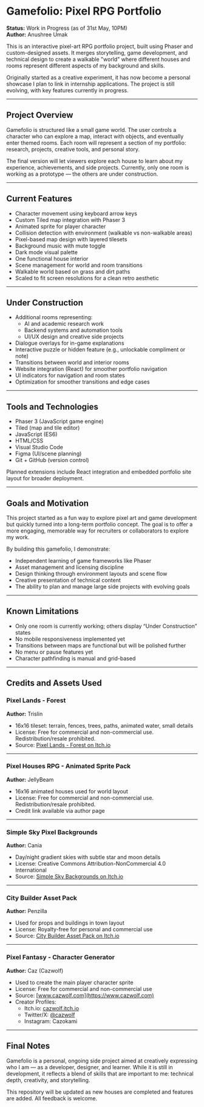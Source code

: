 # Gamefolio: Pixel RPG Portfolio

**Status:** Work in Progress (as of 31st May, 10PM)  
**Author:** Anushree Umak

This is an interactive pixel-art RPG portfolio project, built using Phaser and custom-designed assets. It merges storytelling, game development, and technical design to create a walkable "world" where different houses and rooms represent different aspects of my background and skills.  

Originally started as a creative experiment, it has now become a personal showcase I plan to link in internship applications. The project is still evolving, with key features currently in progress.

---

## Project Overview

Gamefolio is structured like a small game world. The user controls a character who can explore a map, interact with objects, and eventually enter themed rooms. Each room will represent a section of my portfolio: research, projects, creative tools, and personal story.  

The final version will let viewers explore each house to learn about my experience, achievements, and side projects. Currently, only one room is working as a prototype — the others are under construction.

---

## Current Features

- Character movement using keyboard arrow keys  
- Custom Tiled map integration with Phaser 3  
- Animated sprite for player character  
- Collision detection with environment (walkable vs non-walkable areas)  
- Pixel-based map design with layered tilesets  
- Background music with mute toggle  
- Dark mode visual palette  
- One functional house interior  
- Scene management for world and room transitions  
- Walkable world based on grass and dirt paths  
- Scaled to fit screen resolutions for a clean retro aesthetic

---

## Under Construction

- Additional rooms representing:
  - AI and academic research work  
  - Backend systems and automation tools  
  - UI/UX design and creative side projects  
- Dialogue overlays for in-game explanations  
- Interactive puzzle or hidden feature (e.g., unlockable compliment or note)  
- Transitions between world and interior rooms  
- Website integration (React) for smoother portfolio navigation  
- UI indicators for navigation and room states  
- Optimization for smoother transitions and edge cases

---

## Tools and Technologies

- Phaser 3 (JavaScript game engine)  
- Tiled (map and tile editor)  
- JavaScript (ES6)  
- HTML/CSS  
- Visual Studio Code  
- Figma (UI/scene planning)  
- Git + GitHub (version control)  

Planned extensions include React integration and embedded portfolio site layout for broader deployment.

---

## Goals and Motivation

This project started as a fun way to explore pixel art and game development but quickly turned into a long-term portfolio concept. The goal is to offer a more engaging, memorable way for recruiters or collaborators to explore my work.

By building this gamefolio, I demonstrate:
- Independent learning of game frameworks like Phaser  
- Asset management and licensing discipline  
- Design thinking through environment layouts and scene flow  
- Creative presentation of technical content  
- The ability to plan and manage large side projects with evolving goals

---

## Known Limitations

- Only one room is currently working; others display “Under Construction” states  
- No mobile responsiveness implemented yet  
- Transitions between maps are functional but will be polished further  
- No menu or pause features yet  
- Character pathfinding is manual and grid-based

---

## Credits and Assets Used

### Pixel Lands - Forest  
**Author:** Trislin  
- 16x16 tileset: terrain, fences, trees, paths, animated water, small details  
- License: Free for commercial and non-commercial use. Redistribution/resale prohibited.  
- Source: [Pixel Lands - Forest on Itch.io](https://trixel.itch.io/pixel-lands-forest)

---

### Pixel Houses RPG - Animated Sprite Pack  
**Author:** JellyBeam  
- 16x16 animated houses used for world layout  
- License: Free for commercial and non-commercial use. Redistribution/resale prohibited.  
- Credit link available via author page

---

### Simple Sky Pixel Backgrounds  
**Author:** Cania  
- Day/night gradient skies with subtle star and moon details  
- License: Creative Commons Attribution-NonCommercial 4.0 International  
- Source: [Simple Sky Backgrounds on Itch.io](https://cania.itch.io/simple-sky-pixel-backgrounds)

---

### City Builder Asset Pack  
**Author:** Penzilla  
- Used for props and buildings in town layout  
- License: Royalty-free for personal and commercial use  
- Source: [City Builder Asset Pack on Itch.io](https://penzilla.itch.io)

---

### Pixel Fantasy - Character Generator  
**Author:** Caz (Cazwolf)  
- Used to create the main player character sprite  
- License: Free for commercial and non-commercial use  
- Source: [www.cazwolf.com](https://www.cazwolf.com)  
- Creator Profiles:  
  - Itch.io: [cazwolf.itch.io](https://cazwolf.itch.io)  
  - Twitter/X: [@cazwolf](https://twitter.com/cazwolf)  
  - Instagram: Cazokami

---

## Final Notes

Gamefolio is a personal, ongoing side project aimed at creatively expressing who I am — as a developer, designer, and learner. While it is still in development, it reflects a blend of skills that are important to me: technical depth, creativity, and storytelling.  

This repository will be updated as new houses are completed and features are added. All feedback is welcome.
